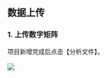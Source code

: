 <!-- 数据上传 -->

## **数据上传** 

### **1. 上传数字矩阵**

项目新增完成后点击【分析文件】。
<br/>
<br/>
![](user-guide/metadiscovery/images/file_analysis.png)
<br/>
<br/>